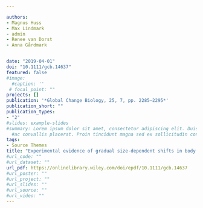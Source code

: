 ```yaml
---

authors:
- Magnus Huss
- Max Lindmark
- admin
- Renee van Dorst
- Anna Gårdmark


date: "2019-04-01"
doi: "10.1111/gcb.14637"
featured: false
#image:
  #caption: ''
 # focal_point: ""
projects: []
publication: '*Global Change Biology, 25, 7, pp. 2285–2295*'
publication_short: ""
publication_types:
- "2"
#slides: example-slides
#summary: Lorem ipsum dolor sit amet, consectetur adipiscing elit. Duis posuere tellus
  #ac convallis placerat. Proin tincidunt magna sed ex sollicitudin condimentum.
tags:
- Source Themes
title: "Experimental evidence of gradual size‐dependent shifts in body size and growth of fish in response to warming"
#url_code: ""
#url_dataset: ""
url_pdf: https://onlinelibrary.wiley.com/doi/epdf/10.1111/gcb.14637
#url_poster: ""
#url_project: ""
#url_slides: ""
#url_source: ""
#url_video: ""
---
```

